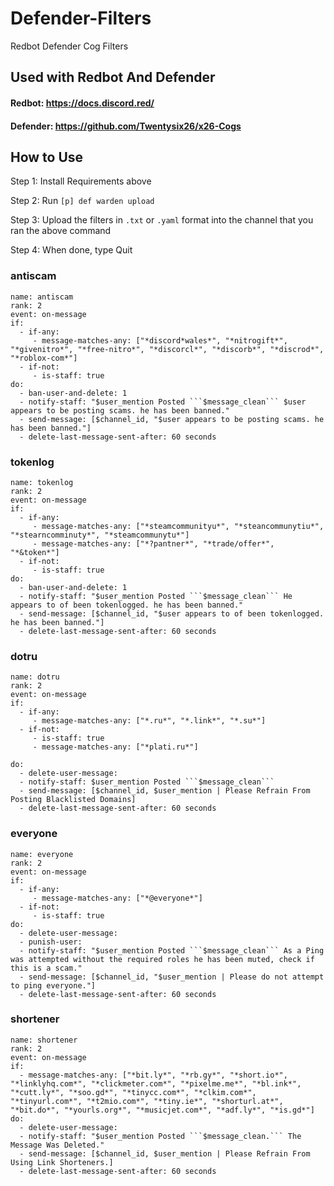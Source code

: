 # Defender-Filters
Redbot Defender Cog Filters


## Used with Redbot And Defender

#### Redbot: https://docs.discord.red/

#### Defender: https://github.com/Twentysix26/x26-Cogs

## How to Use

Step 1: Install Requirements above

Step 2: Run `[p] def warden upload`

Step 3: Upload the filters in `.txt` or `.yaml` format into the channel that you ran the above command

Step 4: When done, type Quit



### antiscam
```
name: antiscam
rank: 2
event: on-message
if:
  - if-any:
     - message-matches-any: ["*discord*wales*", "*nitrogift*", "*givenitro*", "*free-nitro*", "*discorcl*", "*discorb*", "*discrod*", "*roblox-com*"]
  - if-not:
     - is-staff: true
do:
  - ban-user-and-delete: 1
  - notify-staff: "$user_mention Posted ```$message_clean``` $user appears to be posting scams. he has been banned."
  - send-message: [$channel_id, "$user appears to be posting scams. he has been banned."]
  - delete-last-message-sent-after: 60 seconds
```
  
### tokenlog
```
name: tokenlog
rank: 2
event: on-message
if:
  - if-any:
     - message-matches-any: ["*steamcommunityu*", "*steancommunytiu*", "*stearncomminuty*", "*steamcommunytu*"]
     - message-matches-any: ["*?pantner*", "*trade/offer*", "*&token*"]
  - if-not:
     - is-staff: true
do:
  - ban-user-and-delete: 1
  - notify-staff: "$user_mention Posted ```$message_clean``` He appears to of been tokenlogged. he has been banned."
  - send-message: [$channel_id, "$user appears to of been tokenlogged. he has been banned."]
  - delete-last-message-sent-after: 60 seconds
```

### dotru
```
name: dotru
rank: 2
event: on-message
if:
  - if-any:
     - message-matches-any: ["*.ru*", "*.link*", "*.su*"]
  - if-not:
     - is-staff: true
     - message-matches-any: ["*plati.ru*"]

do:
  - delete-user-message:
  - notify-staff: $user_mention Posted ```$message_clean```
  - send-message: [$channel_id, $user_mention | Please Refrain From Posting Blacklisted Domains]
  - delete-last-message-sent-after: 60 seconds
```

### everyone
```
name: everyone
rank: 2
event: on-message
if:
  - if-any:
     - message-matches-any: ["*@everyone*"]
  - if-not:
     - is-staff: true
do:
  - delete-user-message:
  - punish-user:
  - notify-staff: "$user_mention Posted ```$message_clean``` As a Ping was attempted without the required roles he has been muted, check if this is a scam."
  - send-message: [$channel_id, "$user_mention | Please do not attempt to ping everyone."]
  - delete-last-message-sent-after: 60 seconds

```

### shortener
```
name: shortener
rank: 2
event: on-message
if:
  - message-matches-any: ["*bit.ly*", "*rb.gy*", "*short.io*", "*linklyhq.com*", "*clickmeter.com*", "*pixelme.me*", "*bl.ink*", "*cutt.ly*", "*soo.gd*", "*tinycc.com*", "*clkim.com*", "*tinyurl.com*", "*t2mio.com*", "*tiny.ie*", "*shorturl.at*", "*bit.do*", "*yourls.org*", "*musicjet.com*", "*adf.ly*", "*is.gd*"]
do:
  - delete-user-message:
  - notify-staff: "$user_mention Posted ```$message_clean.``` The Message Was Deleted."
  - send-message: [$channel_id, $user_mention | Please Refrain From Using Link Shorteners.]
  - delete-last-message-sent-after: 60 seconds
```

### 
```

```

### 
```

```

